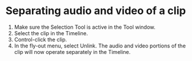 # Separating audio and video of a clip

1. Make sure the Selection Tool is active in the Tool window.
2. Select the clip in the Timeline.
3. Control-click the clip.
4. In the fly-out menu, select Unlink. The audio and video portions of the clip will now operate separately in the Timeline.

